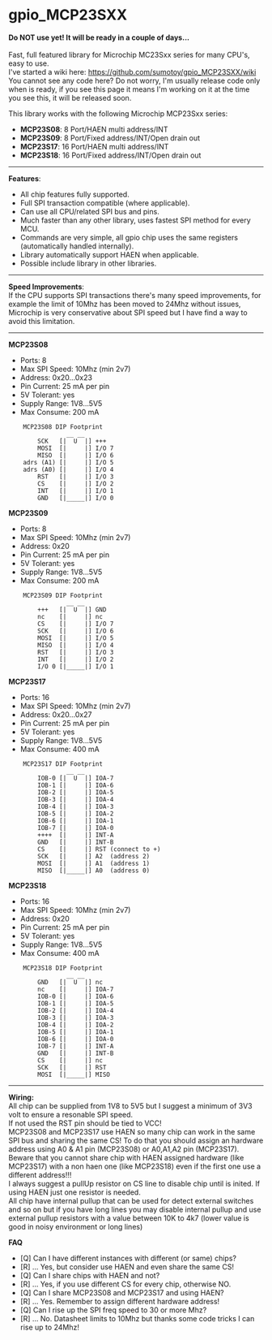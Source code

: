 # gpio_MCP23SXX<br>
<b>Do NOT use yet! It will be ready in a couple of days...</b><br><br>
Fast, full featured library for Microchip MC23Sxx series for many CPU's, easy to use.<br>
I've started a wiki here: https://github.com/sumotoy/gpio_MCP23SXX/wiki <br>
You cannot see any code here? Do not worry, I'm usually release code only when is ready, if you see this page it means I'm working on it at the time you see this, it will be released soon.<br>

This library works with the following Microchip MCP23Sxx series:
 - <b>MCP23S08</b>: 8 Port/HAEN multi address/INT
 - <b>MCP23S09</b>: 8 Port/Fixed address/INT/Open drain out
 - <b>MCP23S17</b>: 16 Port/HAEN multi address/INT
 - <b>MCP23S18</b>: 16 Port/Fixed address/INT/Open drain out
 
 ***

 <b>Features</b>:<br>
 - All chip features fully supported.
 - Full SPI transaction compatible (where applicable).
 - Can use all CPU/related SPI bus and pins.
 - Much faster than any other library, uses fastest SPI method for every MCU.
 - Commands are very simple, all gpio chip uses the same registers (automatically handled internally).
 - Library automatically support HAEN when applicable.
 - Possible include library in other libraries.

 ***
<b>Speed Improvements</b>:<br>
If the CPU supports SPI transactions there's many speed improvements, for example the limit of 10Mhz has been moved to 24Mhz without issues, Microchip is very conservative about SPI speed but I have find a way to avoid this limitation.

 ***

<b>MCP23S08</b><br>
- Ports: 8
- Max SPI Speed: 10Mhz (min 2v7)
- Address: 0x20...0x23
- Pin Current: 25 mA per pin
- 5V Tolerant: yes
- Supply Range: 1V8...5V5
- Max Consume: 200 mA

```
    MCP23S08 DIP Footprint
			    __ __
		SCK   [|  U  |] +++
		MOSI  [|     |] I/O 7
		MISO  [|     |] I/O 6
    adrs (A1) [|     |] I/O 5
    adrs (A0) [|     |] I/O 4
		RST   [|     |] I/O 3
		CS    [|     |] I/O 2
		INT   [|     |] I/O 1
		GND   [|_____|] I/O 0
```
<b>MCP23S09</b><br>
- Ports: 8
- Max SPI Speed: 10Mhz (min 2v7)
- Address: 0x20
- Pin Current: 25 mA per pin
- 5V Tolerant: yes
- Supply Range: 1V8...5V5
- Max Consume: 200 mA

```
    MCP23S09 DIP Footprint
			    __ __
		+++   [|  U  |] GND
		nc    [|     |] nc
		CS    [|     |] I/O 7
        SCK   [|     |] I/O 6
        MOSI  [|     |] I/O 5
		MISO  [|     |] I/O 4
		RST   [|     |] I/O 3
		INT   [|     |] I/O 2
		I/O 0 [|_____|] I/O 1
```
<b>MCP23S17</b><br>
- Ports: 16
- Max SPI Speed: 10Mhz (min 2v7)
- Address: 0x20...0x27
- Pin Current: 25 mA per pin
- 5V Tolerant: yes
- Supply Range: 1V8...5V5
- Max Consume: 400 mA

```
    MCP23S17 DIP Footprint
			    __ __
		IOB-0 [|  U  |] IOA-7
		IOB-1 [|     |] IOA-6
		IOB-2 [|     |] IOA-5
		IOB-3 [|     |] IOA-4
		IOB-4 [|     |] IOA-3
		IOB-5 [|     |] IOA-2
		IOB-6 [|     |] IOA-1
		IOB-7 [|     |] IOA-0
		++++  [|     |] INT-A
		GND   [|     |] INT-B
		CS    [|     |] RST (connect to +)
		SCK   [|     |] A2  (address 2)
		MOSI  [|     |] A1  (address 1)
		MISO  [|_____|] A0  (address 0)
```

<b>MCP23S18</b><br>
- Ports: 16
- Max SPI Speed: 10Mhz (min 2v7)
- Address: 0x20
- Pin Current: 25 mA per pin
- 5V Tolerant: yes
- Supply Range: 1V8...5V5
- Max Consume: 400 mA

```
    MCP23S18 DIP Footprint
			    __ __
		GND   [|  U  |] nc
		nc    [|     |] IOA-7
		IOB-0 [|     |] IOA-6
		IOB-1 [|     |] IOA-5
		IOB-2 [|     |] IOA-4
		IOB-3 [|     |] IOA-3
		IOB-4 [|     |] IOA-2
		IOB-5 [|     |] IOA-1
		IOB-6 [|     |] IOA-0
		IOB-7 [|     |] INT-A
		GND   [|     |] INT-B
		CS    [|     |] nc
		SCK   [|     |] RST
		MOSI  [|_____|] MISO
```
***

<b>Wiring:</b><br>
All chip can be supplied from 1V8 to 5V5 but I suggest a minimum of 3V3 volt to ensure a resonable SPI speed.<br>
If not used the RST pin should be tied to VCC!<br>
MCP23S08 and MCP23S17 use HAEN so many chip can work in the same SPI bus and sharing the same CS! To do that you should assign an hardware address using A0 & A1 pin (MCP23S08) or A0,A1,A2 pin (MCP23S17). Beware that you cannot share chip with HAEN assigned hardware (like MCP23S17) with a non haen one (like MCP23S18) even if the first one use a different address!!!<br>
I always suggest a pullUp resistor on CS line to disable chip until is inited. If using HAEN just one resistor is needed.<br>
All chip have internal pullup that can be used for detect external switches and so on but if you have long lines you may disable internal pullup and use external pullup resistors with a value between 10K to 4k7 (lower value is good in noisy environment or long lines)<br>

<b>FAQ</b><br>
- [Q] Can I have different instances with different (or same) chips?
- [R] ... Yes, but consider use HAEN and even share the same CS!
- [Q] Can I share chips with HAEN and not?
- [R] ... Yes, if you use different CS for every chip, otherwise NO.
- [Q] Can I share MCP23S08 and MCP23S17 and using HAEN?
- [R] ... Yes. Remember to assign different hardware address!
- [Q] Can I rise up the SPI freq speed to 30 or more Mhz?
- [R] ... No. Datasheet limits to 10Mhz but thanks some code tricks I can rise up to 24Mhz!
